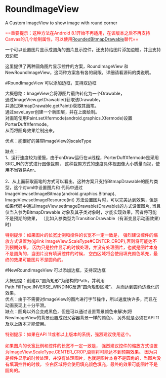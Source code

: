 # RoundImageView
A Custom ImageView to show image with round corner

<font color="red">==重要提示：这种方法在Android 8.1开始不再适用，在该版本之后不再支持Canvas的几个绘制属性，可以使用[RoundedBitmapDrawable](https://developer.android.com/reference/android/support/v4/graphics/drawable/RoundedBitmapDrawable?hl=ru)替代==</font>

一个可以设置图片显示成圆角的图片显示控件，还支持给图片添加边框，并且支持双边框

这里提供了两种圆角图片显示控件的方案，RoundImageView 和 NewRoundImageView，这两种方案各有各的局限，详细请看源码的类说明。


#RoundImageView
可以添加边框，支持双边框<br>

<p>大概思路：ImageView会将源图片最终转化为一个Drawable，<br>
通过ImageView.getDrawable()获取该Drawable，<br>
并通过BitmapDrawable.getPaint()获取其画笔。<br>
通过saveLayer创建一个新图层，并在上面绘制。<br>
对画笔使用Paint.setXfermode(android.graphics.Xfermode)设置PorterDuffXfermode。<br>
从而将圆角效果绘制出来。<br>
<p>优点：能很好的兼容ImageView的scaleType<br>
<p>缺点：<br>
 1、运行速度较为缓慢，由于onDraw运行在ui线程，PorterDuffXfermode是采用SRC_IN的方式进行图像裁剪，
这种裁剪方式的速度具体视图像大小质量而视，使用不当容易Anr。<br><br>
2、从上面获取画笔的方式可以看出，这种方案只支持BitmapDrawable的图片类型，这个对xml中设置图片和
代码中通过ImageView.setImageBitmap(android.graphics.Bitmap)、ImageView.setImageResource(int)
方法设置图片时，可以完美达到效果，但是如果代码中通过ImageView.setImageDrawable(Drawable)的方式设置图片,
当且仅当入参为BitmapDrawable 对象及其子类对象时，才能实现效果，否者将可能不是预期的效果，
（比如入参类型为TransitionDrawable（有渐变显示动画效果）时）

<p><font color="#FF0000">
特别提示：如果图片的长宽比例和控件的长宽不一定一致是，
强烈建议控件的缩放方式设置为{@link ImageView.ScaleType#CENTER_CROP},否则将可能达不到预期效果。
因为只是控件显示的时候处理，并没有处理图片，也就是图片本身不是圆角的，当图片没有填满控件的时候，
空白区域将会使用填充颜色填充，最终的效果可能图片不是圆角的。

</font>

#NewRoundImageView
可以添加边框，支持双边框<br>

<p>大概思路：创建以“圆角矩形”为结构的Path，并利用Path.FillType.INVERSE_WINDING反选“圆角矩形区域”。
从而达到圆角边缘化的效果。<br>
优点：由于不需要对ImageView的图片进行字节操作，所以速度快许多，而且在动画表现上十分平滑。<br>
缺点：圆角以外会变成黑色，但是可以通过设置背景颜色来解决(将NewImageView的背景设置成跟父容器背景一样的颜色)，
另外就是必须在API 11及以上版本才能使用。<br>

<p><font color="#FF0000">
特别提示：如果在API 11或者以上版本的系统，强烈建议使用这个。<br><br>
如果图片的长宽比例和控件的长宽不一定一致是，
强烈建议控件的缩放方式设置为ImageView.ScaleType.CENTER_CROP,否则将可能达不到预期效果。
因为只是控件显示的时候处理，并没有处理图片，也就是图片本身不是圆角的，当图片没有填满控件的时候，
空白区域将会使用填充颜色填充，最终的效果可能图片不是圆角的。
</font>
